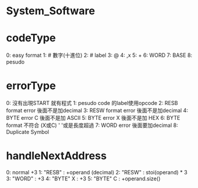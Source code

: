 # System_Software

# codeType
0: easy format
1: # 數字(十進位)
2: # label
3: @
4: ,x
5: +
6: WORD 
7: BASE
8: pesudo

# errorType
0: 沒有出現START 就有程式
1: pesudo code 的label使用opcode
2: RESB format error 後面不是加decimal
3: RESW format error 後面不是加decimal
4: BYTE error C 後面不是加 ASCII
5: BYTE error X 後面不是加 HEX
6: BYTE format 不符合 (X或C) ' '或是長度超過
7: WORD error 後面要加decimal
8: Duplicate Symbol

# handleNextAddress
0: normal +3
1: "RESB"   : +operand (decimal)
2: "RESW"   : stoi(operand) * 3
3: "WORD"   : +3
4: "BYTE" X : +3
5: "BYTE" C : +operand.size()